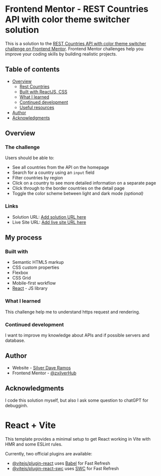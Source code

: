 # Frontend Mentor - REST Countries API with color theme switcher solution

This is a solution to the [REST Countries API with color theme switcher challenge on Frontend Mentor](https://www.frontendmentor.io/challenges/rest-countries-api-with-color-theme-switcher-5cacc469fec04111f7b848ca). Frontend Mentor challenges help you improve your coding skills by building realistic projects.

## Table of contents

- [Overview](#overview)
  - [Rest Countries](#rest-countries-api)
  - [Built with ReactJS, CSS](#built-with-react-and-css)
  - [What I learned](#fetch-api)
  - [Continued development](#continued-development-https-request-and-animation)
  - [Useful resources](#font-awesome-chatGPT)
- [Author](#silever-dave-ramos)
- [Acknowledgments](#front-end-mentor)

## Overview

### The challenge

Users should be able to:

- See all countries from the API on the homepage
- Search for a country using an `input` field
- Filter countries by region
- Click on a country to see more detailed information on a separate page
- Click through to the border countries on the detail page
- Toggle the color scheme between light and dark mode _(optional)_

### Links

- Solution URL: [Add solution URL here](https://your-solution-url.com)
- Live Site URL: [Add live site URL here](https://your-live-site-url.com)

## My process

### Built with

- Semantic HTML5 markup
- CSS custom properties
- Flexbox
- CSS Grid
- Mobile-first workflow
- [React](https://reactjs.org/) - JS library

### What I learned

This challenge help me to understand https request and rendering.

### Continued development

I want to improve my knowledge about APIs and if possible servers and database.

## Author

- Website - [Silver Dave Ramos](https://github.com/zxilverHub)
- Frontend Mentor - [@zxilverHub](https://www.frontendmentor.io/profile/zxilverHub)

## Acknowledgments

I code this solution myself, but also I ask some question to chatGPT for debugginh.

# React + Vite

This template provides a minimal setup to get React working in Vite with HMR and some ESLint rules.

Currently, two official plugins are available:

- [@vitejs/plugin-react](https://github.com/vitejs/vite-plugin-react/blob/main/packages/plugin-react/README.md) uses [Babel](https://babeljs.io/) for Fast Refresh
- [@vitejs/plugin-react-swc](https://github.com/vitejs/vite-plugin-react-swc) uses [SWC](https://swc.rs/) for Fast Refresh
